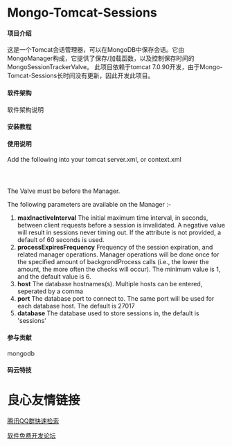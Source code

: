# Mongo-Tomcat-Sessions

#### 项目介绍
这是一个Tomcat会话管理器，可以在MongoDB中保存会话。它由MongoManager构成，它提供了保存/加载函数，以及控制保存时间的MongoSessionTrackerValve。
此项目依赖于tomcat 7.0.90开发，由于Mongo-Tomcat-Sessions长时间没有更新，因此开发此项目。

#### 软件架构
软件架构说明


#### 安装教程



#### 使用说明

Add the following into your tomcat server.xml, or context.xml

```
 
 
```
The Valve must be before the Manager.

The following parameters are available on the Manager :-

1.  **maxInactiveInterval**  The initial maximum time interval, in seconds, between client requests before a session is invalidated. A negative value will result in sessions never timing out. If the attribute is not provided, a default of 60 seconds is used.
2.  **processExpiresFrequency**     Frequency of the session expiration, and related manager operations. Manager operations will be done once for the specified amount of backgrondProcess calls (i.e., the lower the amount, the more often the checks will occur). The minimum value is 1, and the default value is 6.
3.  **host**     The database hostnames(s). Multiple hosts can be entered, seperated by a comma
4.  **port**     The database port to connect to. The same port will be used for each database host. The default is 27017
5.  **database**     The database used to store sessions in, the default is 'sessions'


#### 参与贡献

mongodb

#### 码云特技



 # 良心友情链接

[腾讯QQ群快速检索](http://u.720life.cn/s/8cf73f7c)

[软件免费开发论坛](http://u.720life.cn/s/bbb01dc0)